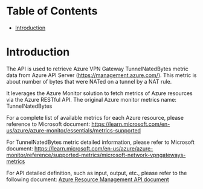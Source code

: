 # Table of Contents
- [Introduction](#introduction)


# Introduction <a name="introduction"></a>
The API is used to retrieve Azure VPN Gateway TunnelNatedBytes metric data from Azure API Server (https://management.azure.com/). This metric is about number of bytes that were NATed on a tunnel by a NAT rule.



It leverages the Azure Monitor solution to fetch metrics of Azure resources via the Azure RESTful API. The original Azure monitor metrics name: TunnelNatedBytes



For a complete list of available metrics for each Azure resource, please reference to Microsoft document: https://learn.microsoft.com/en-us/azure/azure-monitor/essentials/metrics-supported 

For TunnelNatedBytes metric detailed information, please refer to Microsoft document: https://learn.microsoft.com/en-us/azure/azure-monitor/reference/supported-metrics/microsoft-network-vpngateways-metrics

For API detailed definition, such as input, output, etc., please refer to the following document:
[Azure Resource Management API document](https://learn.microsoft.com/en-us/rest/api/monitor/metrics/list?view=rest-monitor-2023-10-01&tabs=HTTP)